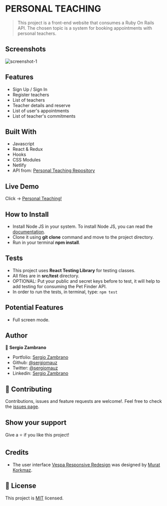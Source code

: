 # PERSONAL TEACHING
> This project is a front-end website that consumes a Ruby On Rails API. The chosen topic is a system for booking appointments with personal teachers.

## Screenshots

![screenshot-1](https://user-images.githubusercontent.com/36812672/97628788-2f8a2380-19fb-11eb-8630-e80d5a270a77.png)


## Features

- Sign Up / Sign In
- Register teachers
- List of teachers
- Teacher details and reserve
- List of user's appointments
- List of teacher's commitments


## Built With

- Javascript
- React & Redux
- Hooks
- CSS Modules
- Netlify
- API from: [Personal Teaching Repository](https://github.com/sergiomauz/RoR-Personal-Teaching)


## Live Demo

Click -> [Personal Teaching!](https://react-personal-teaching.netlify.app/)


## How to Install

- Install Node JS in your system. To install Node JS, you can read the [documentation](https://nodejs.org/en/docs/).
- Clone it using **git clone** command and move to the project directory.
- Run in your terminal **npm install**.


## Tests

- This project uses **React Testing Library** for testing classes.
- All files are in **src/test** directory.
- OPTIONAL: Put your public and secret keys before to test, it will help to add testing for consuming the Pet Finder API.
- In order to run the tests, in terminal, type: ```npm test```


## Potential Features
- Full screen mode.


## Author

👤 **Sergio Zambrano**

- Portfolio: [Sergio Zambrano](https://www.szetapp.com/)
- Github: [@sergiomauz](https://github.com/sergiomauz)
- Twitter: [@sergiomauz](https://twitter.com/sergiomauz)
- Linkedin: [Sergio Zambrano](https://www.linkedin.com/in/sergiomauz/)


## 🤝 Contributing

Contributions, issues and feature requests are welcome!. Feel free to check the [issues page](../../issues/).


## Show your support

Give a ⭐️ if you like this project!


## Credits

- The user interface [Vespa Responsive Redesign](https://www.behance.net/gallery/26425031/Vespa-Responsive-Redesign) was designed by [Murat Korkmaz](https://www.behance.net/muratk).


## 📝 License

This project is [MIT](./LICENSE) licensed.